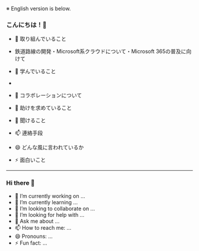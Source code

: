 ※ English version is below.
### こんにちは！👋

- 🔭 取り組んでいること
 -  鉄道路線の開発・Microsoft系クラウドについて・Microsoft 365の普及に向けて
  
- 🌱 学んでいること
-   
- 👯 コラボレーションについて
- 🤔 助けを求めていること
- 💬 聞けること
- 📫 連絡手段
- 😄 どんな風に言われているか
- ⚡ 面白いこと

---
### Hi there 👋



- 🔭 I’m currently working on ...
- 🌱 I’m currently learning ...
- 👯 I’m looking to collaborate on ...
- 🤔 I’m looking for help with ...
- 💬 Ask me about ...
- 📫 How to reach me: ...
- 😄 Pronouns: ...
- ⚡ Fun fact: ...

